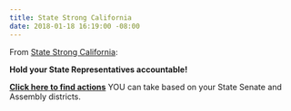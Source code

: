 ```yaml
---
title: State Strong California
date: 2018-01-18 16:19:00 -08:00
---
```


From [State Strong California](https://ca.state-strong.org/):

**Hold your State Representatives accountable!**

[**Click here to find actions**](https://ca.state-strong.org/) YOU can take based on your State Senate and Assembly districts.

